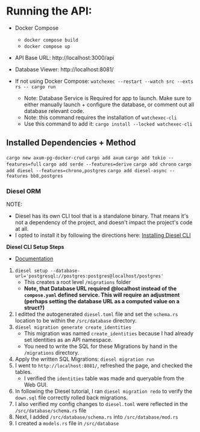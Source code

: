 # Running the API:

- Docker Compose

  - `docker compose build`
  - `docker compose up`

- API Base URL: http://localhost:3000/api
- Database Viewer: http://localhost:8081/

- If not using Docker Compose: `watchexec --restart --watch src --exts rs -- cargo run`

  - Note: Database Service is Required for app to launch. Make sure to either manually launch + configure the database, or comment out all database relevant code.
  - Note: this command requires the installation of `watchexec-cli`
  - Use this command to add it: `cargo install --locked watchexec-cli`

## Installed Dependencies + Method

`cargo new axum-pg-docker-crud`
`cargo add axum`
`cargo add tokio --features=full`
`cargo add serde --features=derive`
`cargo add chrono`
`cargo add diesel --features=chrono,postgres`
`cargo add diesel-async --features bb8,postgres`

### Diesel ORM

NOTE:

- Diesel has its own CLI tool that is a standalone binary. That means it's not a dependency of the project, and doesn't impact the project's code at all.
- I opted to install it by following the directions here: [Installing Diesel CLI](https://diesel.rs/guides/getting-started#installing-diesel-cli)

**Diesel CLI Setup Steps**

- [Documentation](https://diesel.rs/guides/getting-started#installing-diesel-cli)

1. `diesel setup --database-url='postgresql://postgres:postgres@localhost/postgres'`
   - This creates a root level `/migrations` folder
   - **Note, that Database URL required @localhost instead of the `compose.yaml` defined service. This will require an adjustment (perhaps setting the database URL as a computed value on a struct?)**
2. I editted the autogenerated `diesel.toml` file and set the `schema.rs` location to be within the `/src/database` directory.
3. `diesel migration generate create_identities`
   - This migration was named `create_identities` because I had already set identities as an API namespace.
   - You need to write the SQL for these Migrations by hand in the `/migrations` directory.
4. Apply the written SQL Migrations: `diesel migration run`
5. I went to `http://localhost:8081/`, refreshed the page, and checked the tables.
   - I verified the `identities` table was made and queryable from the Web GUI.
6. In following the Diesel tutorial, I ran `diesel migration redo` to verify the `down.sql` file correctly rolled back migrations.
7. I also verified my config changes to `diesel.toml` were reflected in the `/src/database/schema.rs` file
8. Next, I added `/src/database/schema.rs` into `/src/database/mod.rs`
9. I created a `models.rs` file in `/src/database`

